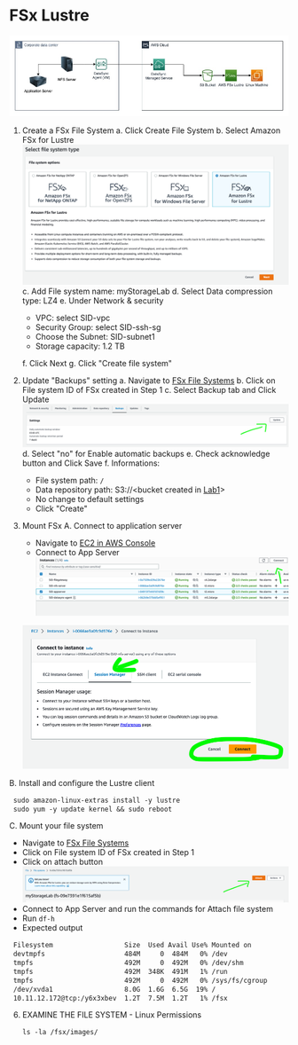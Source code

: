 # FSx Lustre
![Lustre](Images/Lustre-Lab-4.jpg)
1. Create a FSx File System
   a.  Click Create File System 
   b. Select Amazon FSx for Lustre 
   ![Lustre](Images/FS-Lustre.png)
   c.  Add File system name: myStorageLab
   d.  Select Data compression type: LZ4
   e.  Under Network & security
     - VPC: select SID-vpc
     - Security Group: select SID-ssh-sg
     - Choose the Subnet: SID-subnet1 
     - Storage capacity: 1.2 TB
       
   f. Click Next
   g. Click "Create file system"
   
2. Update "Backups" setting
   a. Navigate to [FSx File Systems](https://us-east-1.console.aws.amazon.com/fsx/home?region=us-east-1#file-systems)
   b. Click on File system ID of FSx created in Step 1
   c. Select Backup tab and Click Update
   ![FSx-Backup](Images/FSx-Backup.png)
   d. Select "no" for Enable automatic backups
   e. Check acknowledge button and Click Save
   f. Informations:
      - File system path: `/`
      - Data repository path: S3://<bucket created in [Lab1](Migration-Lab.md)>
      - No change to default settings
      - Click "Create"
   
3. Mount FSx
   A. Connect to application server
      - Navigate to [EC2 in AWS Console](https://us-east-1.console.aws.amazon.com/ec2/home?region=us-east-1#Instances:instanceState=running)
      - Connect to App Server
      ![Connect](Images/app-connect.png)
        
      ![SSM](Images/ssm.png)

  B. Install and configure the Lustre client
     
     sudo amazon-linux-extras install -y lustre
     sudo yum -y update kernel && sudo reboot

  C. Mount your file system <br>
  - Navigate to [FSx File Systems](https://us-east-1.console.aws.amazon.com/fsx/home?region=us-east-1#file-systems)
  - Click on File system ID of FSx created in Step 1
  - Click on attach button
    ![Attach](Images/FSx-Attach.png)
  - Connect to App Server and run the commands for Attach file system
  - Run `df-h`
  - Expected output
  ```shell 
   Filesystem                  Size  Used Avail Use% Mounted on
   devtmpfs                    484M     0  484M   0% /dev
   tmpfs                       492M     0  492M   0% /dev/shm
   tmpfs                       492M  348K  491M   1% /run
   tmpfs                       492M     0  492M   0% /sys/fs/cgroup
   /dev/xvda1                  8.0G  1.6G  6.5G  19% /
   10.11.12.172@tcp:/y6x3xbev  1.2T  7.5M  1.2T   1% /fsx
  ```

6. EXAMINE THE FILE SYSTEM - Linux Permissions
   ```shell
   ls -la /fsx/images/
   ```
